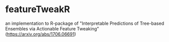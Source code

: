 # featureTweakR
an implementation to R-package of "Interpretable Predictions of Tree-based Ensembles via Actionable Feature Tweaking" (https://arxiv.org/abs/1706.06691)
